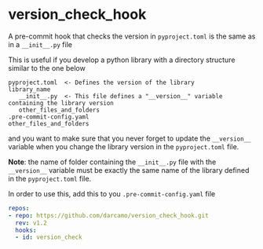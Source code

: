 # version_check_hook

A pre-commit hook that checks the version in `pyproject.toml` is the same as in a `__init__.py` file

This is useful if you develop a python library with a directory structure similar to the one below

    pyproject.toml  <- Defines the version of the library
    library_name
       __init__.py  <- This file defines a "__version__" variable containing the library version
       other_files_and_folders
    .pre-commit-config.yaml
    other_files_and_folders

and you want to make sure that you never forget to update the `__version__`
variable when you change the library version in the `pyproject.toml` file.

**Note**: the name of folder containing the `__init__.py` file with the
`__version__` variable must be exactly the same name of the library defined in
the `pyproject.toml` file.

In order to use this, add this to you `.pre-commit-config.yaml` file

```yaml
repos:
- repo: https://github.com/darcamo/version_check_hook.git
  rev: v1.2
  hooks:
  - id: version_check
```
